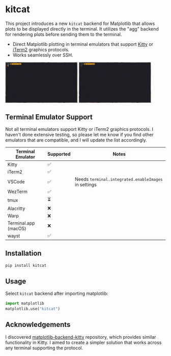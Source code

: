 # kitcat

This project introduces a new `kitcat` backend for Matplotlib that allows plots to be displayed directly in the terminal. It utilizes the "agg" backend for rendering plots before sending them to the terminal.

- Direct Matplotlib plotting in terminal emulators that support [Kitty](https://sw.kovidgoyal.net/kitty/graphics-protocol/) or [iTerm2](https://iterm2.com/documentation-images.html) graphics protocols.
- Works seamlessly over SSH.

<p float="left">
  <img src="./demo1.gif" width="45%" />
  <img src="./demo2.gif" width="45%" />
</p>

## Terminal Emulator Support

Not all terminal emulators support Kitty or iTerm2 graphics protocols. I haven't done extensive testing, so please let me know if you find other emulators that are compatible, and I will update the list accordingly.

| Terminal Emulator    | Supported | Notes                                                |
| -------------------- | --------- | ---------------------------------------------------- |
| Kitty                | ✅         |                                                      |
| iTerm2               | ✅         |                                                      |
| VSCode               | ✅         | Needs `terminal.integrated.enableImages` in settings |
| WezTerm              | ✅         |                                                      |
| tmux                 | ⏳         |
| Alacritty            | ❌         |                                                      |
| Warp                 | ❌         |                                                      |
| Terminal.app (macOS) | ❌         |                                                      |
| wayst                | ✅         |                                                      |


## Installation

```
pip install kitcat
```

## Usage

Select `kitcat` backend after importing matplotlib:

```py
import matplotlib
matplotlib.use("kitcat")
```

## Acknowledgements

I discovered [matplotlib-backend-kitty](https://github.com/jktr/matplotlib-backend-kitty) repository, which provides similar functionality in Kitty. I aimed to create a simpler solution that works across any terminal supporting the protocol.
